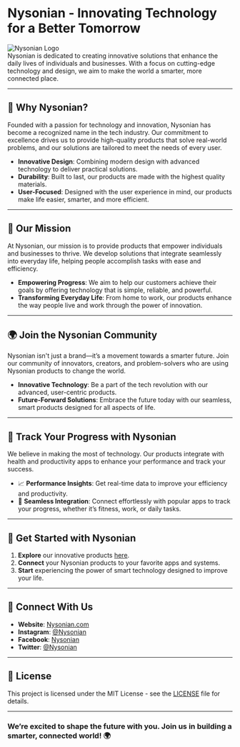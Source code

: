 # Nysonian - Innovating Technology for a Better Tomorrow

![Nysonian Logo](https://yourlogoimageurl.com)  
Nysonian is dedicated to creating innovative solutions that enhance the daily lives of individuals and businesses. With a focus on cutting-edge technology and design, we aim to make the world a smarter, more connected place.

---

## 🌟 **Why Nysonian?**

Founded with a passion for technology and innovation, Nysonian has become a recognized name in the tech industry. Our commitment to excellence drives us to provide high-quality products that solve real-world problems, and our solutions are tailored to meet the needs of every user.

- **Innovative Design**: Combining modern design with advanced technology to deliver practical solutions.
- **Durability**: Built to last, our products are made with the highest quality materials.
- **User-Focused**: Designed with the user experience in mind, our products make life easier, smarter, and more efficient.

---

## 🚀 **Our Mission**

At Nysonian, our mission is to provide products that empower individuals and businesses to thrive. We develop solutions that integrate seamlessly into everyday life, helping people accomplish tasks with ease and efficiency.

- **Empowering Progress**: We aim to help our customers achieve their goals by offering technology that is simple, reliable, and powerful.
- **Transforming Everyday Life**: From home to work, our products enhance the way people live and work through the power of innovation.

---

## 🌍 **Join the Nysonian Community**

Nysonian isn't just a brand—it’s a movement towards a smarter future. Join our community of innovators, creators, and problem-solvers who are using Nysonian products to change the world.

- **Innovative Technology**: Be a part of the tech revolution with our advanced, user-centric products.
- **Future-Forward Solutions**: Embrace the future today with our seamless, smart products designed for all aspects of life.

---

## 📲 **Track Your Progress with Nysonian**

We believe in making the most of technology. Our products integrate with health and productivity apps to enhance your performance and track your success.

- 📈 **Performance Insights**: Get real-time data to improve your efficiency and productivity.
- 🔄 **Seamless Integration**: Connect effortlessly with popular apps to track your progress, whether it’s fitness, work, or daily tasks.

---

## 🔧 **Get Started with Nysonian**

1. **Explore** our innovative products [here](https://yourwebsite.com).
2. **Connect** your Nysonian products to your favorite apps and systems.
3. **Start** experiencing the power of smart technology designed to improve your life.

---

## 💬 **Connect With Us**

- **Website**: [Nysonian.com](https://yourwebsite.com)
- **Instagram**: [@Nysonian](https://instagram.com/Nysonian)
- **Facebook**: [Nysonian](https://facebook.com/Nysonian)
- **Twitter**: [@Nysonian](https://twitter.com/Nysonian)

---

## 📝 **License**

This project is licensed under the MIT License - see the [LICENSE](LICENSE) file for details.

---

### We’re excited to shape the future with you. Join us in building a smarter, connected world! 🌍
